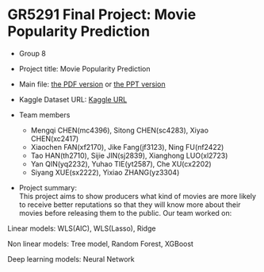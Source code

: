 # GR5291 Final Project: Movie Popularity Prediction

+ Group 8
+ Project title: Movie Popularity Prediction
+ Main file: [the PDF version](output/5291FinalReport.pdf) or [the PPT version](output/GR5291Group8_PPT.pdf)
+ Kaggle Dataset URL: [Kaggle URL](https://www.kaggle.com/tmdb/tmdb-movie-metadata)
+ Team members
	+ Mengqi CHEN(mc4396), Sitong CHEN(sc4283), Xiyao CHEN(xc2417)
	+ Xiaochen FAN(xf2170), Jike Fang(jf3123), Ning FU(nf2422)
	+ Tao HAN(th2710), Sijie JIN(sj2839), Xianghong LUO(xl2723)
	+ Yan QIN(yq2232), Yuhao TIE(yt2587), Che XU(cx2202)
	+ Siyang XUE(sx2222), Yixiao ZHANG(yz3304)
	
+ Project summary:  
This project aims to show producers what kind of movies are more likely to receive better reputations so that they will know more about their movies before releasing them to the public. Our team worked on:

Linear models: 
WLS(AIC), WLS(Lasso), Ridge

Non linear models: 
Tree model, Random Forest, XGBoost

Deep learning models: 
Neural Network